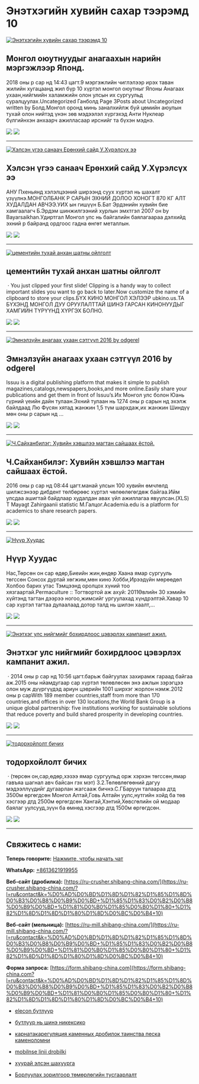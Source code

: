 # Энэтхэгийн хувийн сахар тээрэмд 10

<a href="https://swt.shibang-china.com/?l=ru&img&k=%D0%AD%D0%BD%D1%8D%D1%82%D1%85%D1%8D%D0%B3%D0%B8%D0%B9%D0%BD+%D1%85%D1%83%D0%B2%D0%B8%D0%B9%D0%BD+%D1%81%D0%B0%D1%85%D0%B0%D1%80+%D1%82%D1%8D%D1%8D%D1%80%D1%8D%D0%BC%D0%B4+10" target="_blank">![Энэтхэгийн хувийн сахар тээрэмд 10](http://static.shibang-china.com/all-800x300/1054.jpg)</a>

## Монгол оюутнуудыг анагаахын нарийн мэргэжлээр Японд.
2018 оны р сар нд 14:43 цагт.9 мэргэжлийн чиглэлээр ирэх таван жилийн хугацаанд жил бүр 10 хүртэл монгол оюутныг Японы Анагаах ухаан,нийгмийн халамжийн олон улсын их сургуульд суралцуулах.Uncategorized Ганболд Page 3Posts about Uncategorized written by Болд.Монгол оронд минь заналхийлж буй цөмийн аюулын тухай олон нийтэд үнэн зөв мэдээлэл хүргэхэд Анти Нуклеар бүлгийнхэн анхаарч ажилласаар ирснийг та бүхэн мэднэ.


<a href="https://whatsapp.shibangsoft.com/WhatsApp.php" target="_blank" title="WhatsApp">![](http://static.shibang-china.com/icon/whatsapp.png)</a> <a href="https://swt.shibang-china.com/?l=ru&icon&k=%D0%AD%D0%BD%D1%8D%D1%82%D1%85%D1%8D%D0%B3%D0%B8%D0%B9%D0%BD+%D1%85%D1%83%D0%B2%D0%B8%D0%B9%D0%BD+%D1%81%D0%B0%D1%85%D0%B0%D1%80+%D1%82%D1%8D%D1%8D%D1%80%D1%8D%D0%BC%D0%B4+10" target="_blank">![](http://static.shibang-china.com/icon/chat-ru.png)</a>

---

<a href="https://swt.shibang-china.com/?l=ru&img&k=%D0%AD%D0%BD%D1%8D%D1%82%D1%85%D1%8D%D0%B3%D0%B8%D0%B9%D0%BD+%D1%85%D1%83%D0%B2%D0%B8%D0%B9%D0%BD+%D1%81%D0%B0%D1%85%D0%B0%D1%80+%D1%82%D1%8D%D1%8D%D1%80%D1%8D%D0%BC%D0%B4+10" target="_blank">![Хэлсэн үгээ санаач Ерөнхий сайд У.Хүрэлсүх ээ](http://static.shibang-china.com/all-800x300/267.jpg)</a>

## Хэлсэн үгээ санаач Ерөнхий сайд У.Хүрэлсүх ээ
АНУ Пхеньянд хэлэлцээний ширээнд суух хүртэл нь шахалт үзүүлнэ.МОНГОЛБАНК Р САРЫН ЭХНИЙ ДОЛОО ХОНОГТ 870 КГ АЛТ ХУДАЛДАН АВЧЭЭ.УИХ ын гишүүн Б.Бат Эрдэнийн хувийн бие хамгаалагч Б.Эрдэм шинжилгээний хурлын эмхтгэл 2007 он by Bayarsaikhan.Удиртгал Монгол улс нь байгалийн баялагаараа дэлхийд эхний р байранд ордгоос гадна өнгөт металлын.


<a href="https://whatsapp.shibangsoft.com/WhatsApp.php" target="_blank" title="WhatsApp">![](http://static.shibang-china.com/icon/whatsapp.png)</a> <a href="https://swt.shibang-china.com/?l=ru&icon&k=%D0%AD%D0%BD%D1%8D%D1%82%D1%85%D1%8D%D0%B3%D0%B8%D0%B9%D0%BD+%D1%85%D1%83%D0%B2%D0%B8%D0%B9%D0%BD+%D1%81%D0%B0%D1%85%D0%B0%D1%80+%D1%82%D1%8D%D1%8D%D1%80%D1%8D%D0%BC%D0%B4+10" target="_blank">![](http://static.shibang-china.com/icon/chat-ru.png)</a>

---

<a href="https://swt.shibang-china.com/?l=ru&img&k=%D0%AD%D0%BD%D1%8D%D1%82%D1%85%D1%8D%D0%B3%D0%B8%D0%B9%D0%BD+%D1%85%D1%83%D0%B2%D0%B8%D0%B9%D0%BD+%D1%81%D0%B0%D1%85%D0%B0%D1%80+%D1%82%D1%8D%D1%8D%D1%80%D1%8D%D0%BC%D0%B4+10" target="_blank">![цементийн тухай анхан шатны ойлголт](http://static.shibang-china.com/all-800x300/379.jpg)</a>

## цементийн тухай анхан шатны ойлголт
&nbsp;&#0183;&#32;You just clipped your first slide! Clipping is a handy way to collect important slides you want to go back to later.Now customize the name of a clipboard to store your clips.БҮХ КИНО МОНГОЛ ХЭЛЭЭР ubkino.us.ТА БҮХЭНД МОНГОЛ ДУУ ОРУУЛАЛТТАЙ ШИНЭ ГАРСАН КИНОНУУДЫГ ХАМГИЙН ТҮРҮҮНД ХҮРГЭХ БОЛНО.


<a href="https://whatsapp.shibangsoft.com/WhatsApp.php" target="_blank" title="WhatsApp">![](http://static.shibang-china.com/icon/whatsapp.png)</a> <a href="https://swt.shibang-china.com/?l=ru&icon&k=%D0%AD%D0%BD%D1%8D%D1%82%D1%85%D1%8D%D0%B3%D0%B8%D0%B9%D0%BD+%D1%85%D1%83%D0%B2%D0%B8%D0%B9%D0%BD+%D1%81%D0%B0%D1%85%D0%B0%D1%80+%D1%82%D1%8D%D1%8D%D1%80%D1%8D%D0%BC%D0%B4+10" target="_blank">![](http://static.shibang-china.com/icon/chat-ru.png)</a>

---

<a href="https://swt.shibang-china.com/?l=ru&img&k=%D0%AD%D0%BD%D1%8D%D1%82%D1%85%D1%8D%D0%B3%D0%B8%D0%B9%D0%BD+%D1%85%D1%83%D0%B2%D0%B8%D0%B9%D0%BD+%D1%81%D0%B0%D1%85%D0%B0%D1%80+%D1%82%D1%8D%D1%8D%D1%80%D1%8D%D0%BC%D0%B4+10" target="_blank">![Эмнэлзүйн анагаах ухаан сэтгүүл 2016 by odgerel](http://static.shibang-china.com/all-800x300/506.jpg)</a>

## Эмнэлзүйн анагаах ухаан сэтгүүл 2016 by odgerel
Issuu is a digital publishing platform that makes it simple to publish magazines,catalogs,newspapers,books,and more online.Easily share your publications and get them in front of Issuu’s.Их Монгол улс болон Юань гүрний үеийн дайн тулаан.Эхний тулаан нь 1274 оны р сарын нд эхэлж байлдаад Лю Фүсян хятад жанжин 1,5 түм шархдаж,их жанжин Шиндүү мөн оны р сарын нд …


<a href="https://whatsapp.shibangsoft.com/WhatsApp.php" target="_blank" title="WhatsApp">![](http://static.shibang-china.com/icon/whatsapp.png)</a> <a href="https://swt.shibang-china.com/?l=ru&icon&k=%D0%AD%D0%BD%D1%8D%D1%82%D1%85%D1%8D%D0%B3%D0%B8%D0%B9%D0%BD+%D1%85%D1%83%D0%B2%D0%B8%D0%B9%D0%BD+%D1%81%D0%B0%D1%85%D0%B0%D1%80+%D1%82%D1%8D%D1%8D%D1%80%D1%8D%D0%BC%D0%B4+10" target="_blank">![](http://static.shibang-china.com/icon/chat-ru.png)</a>

---

<a href="https://swt.shibang-china.com/?l=ru&img&k=%D0%AD%D0%BD%D1%8D%D1%82%D1%85%D1%8D%D0%B3%D0%B8%D0%B9%D0%BD+%D1%85%D1%83%D0%B2%D0%B8%D0%B9%D0%BD+%D1%81%D0%B0%D1%85%D0%B0%D1%80+%D1%82%D1%8D%D1%8D%D1%80%D1%8D%D0%BC%D0%B4+10" target="_blank">![Ч.Сайханбилэг: Хувийн хэвшлээ магтан сайшаах ёстой.](http://static.shibang-china.com/all-800x300/684.jpg)</a>

## Ч.Сайханбилэг: Хувийн хэвшлээ магтан сайшаах ёстой.
2016 оны р сар нд 08:44 цагт.манай улсын 100 хувийн өмчлөлд шилжсэнээр дибдент төлбөрөөс хүртэл чөлөөлөгөгдөж байгаа.Ийм улсдаа ашигтай байдлаар худалдан авах үйл ажиллагаа явуулсан.(XLS) T Mayagt Zahirgaanii statistic М.Галцог.Academia.edu is a platform for academics to share research papers.


<a href="https://whatsapp.shibangsoft.com/WhatsApp.php" target="_blank" title="WhatsApp">![](http://static.shibang-china.com/icon/whatsapp.png)</a> <a href="https://swt.shibang-china.com/?l=ru&icon&k=%D0%AD%D0%BD%D1%8D%D1%82%D1%85%D1%8D%D0%B3%D0%B8%D0%B9%D0%BD+%D1%85%D1%83%D0%B2%D0%B8%D0%B9%D0%BD+%D1%81%D0%B0%D1%85%D0%B0%D1%80+%D1%82%D1%8D%D1%8D%D1%80%D1%8D%D0%BC%D0%B4+10" target="_blank">![](http://static.shibang-china.com/icon/chat-ru.png)</a>

---

<a href="https://swt.shibang-china.com/?l=ru&img&k=%D0%AD%D0%BD%D1%8D%D1%82%D1%85%D1%8D%D0%B3%D0%B8%D0%B9%D0%BD+%D1%85%D1%83%D0%B2%D0%B8%D0%B9%D0%BD+%D1%81%D0%B0%D1%85%D0%B0%D1%80+%D1%82%D1%8D%D1%8D%D1%80%D1%8D%D0%BC%D0%B4+10" target="_blank">![Нүүр Хуудас](http://static.shibang-china.com/all-800x300/229.jpg)</a>

## Нүүр Хуудас
Нас,Төрсөн он сар өдөр,Биеийн жин,өндөр Хаана ямар сургууль төгссөн Сонсох дуртай хөгжим,мөн кино Хобби,Ирээдүйн мөрөөдөл Холбоо барих утас Тэмцээнд оролцох хүний тоо хязгаартай.Permaculture :: Тогтвортой аж ахуй: 2011Өвлийн 30 хэмийн хүйтэнд тагтан дээрээ ногоо,жимсийг ургуулахад хүндрэлтэй.Хавар 10 сар хүртэл тагтаа дулаалаад дотор талд нь шилэн хаалт,…


<a href="https://whatsapp.shibangsoft.com/WhatsApp.php" target="_blank" title="WhatsApp">![](http://static.shibang-china.com/icon/whatsapp.png)</a> <a href="https://swt.shibang-china.com/?l=ru&icon&k=%D0%AD%D0%BD%D1%8D%D1%82%D1%85%D1%8D%D0%B3%D0%B8%D0%B9%D0%BD+%D1%85%D1%83%D0%B2%D0%B8%D0%B9%D0%BD+%D1%81%D0%B0%D1%85%D0%B0%D1%80+%D1%82%D1%8D%D1%8D%D1%80%D1%8D%D0%BC%D0%B4+10" target="_blank">![](http://static.shibang-china.com/icon/chat-ru.png)</a>

---

<a href="https://swt.shibang-china.com/?l=ru&img&k=%D0%AD%D0%BD%D1%8D%D1%82%D1%85%D1%8D%D0%B3%D0%B8%D0%B9%D0%BD+%D1%85%D1%83%D0%B2%D0%B8%D0%B9%D0%BD+%D1%81%D0%B0%D1%85%D0%B0%D1%80+%D1%82%D1%8D%D1%8D%D1%80%D1%8D%D0%BC%D0%B4+10" target="_blank">![Энэтхэг улс нийгмийг бохирдлоос цэвэрлэх кампанит ажил.](http://static.shibang-china.com/all-800x300/1251.jpg)</a>

## Энэтхэг улс нийгмийг бохирдлоос цэвэрлэх кампанит ажил.
&nbsp;&#0183;&#32;2014 оны р сар нд 10:56 цагт.барьж байгуулах захирамж гараад байгаа аж.2015 оны нйамдугаар сар хүртэл төлөвлөсөн энэ ажлын зэрэгцээ олон муж дүүргүүдэд ариун цэврийн 1001 ширхэг жорлон нэмж.2012 оны р сарWith 189 member countries,staff from more than 170 countries,and offices in over 130 locations,the World Bank Group is a unique global partnership: five institutions working for sustainable solutions that reduce poverty and build shared prosperity in developing countries.


<a href="https://whatsapp.shibangsoft.com/WhatsApp.php" target="_blank" title="WhatsApp">![](http://static.shibang-china.com/icon/whatsapp.png)</a> <a href="https://swt.shibang-china.com/?l=ru&icon&k=%D0%AD%D0%BD%D1%8D%D1%82%D1%85%D1%8D%D0%B3%D0%B8%D0%B9%D0%BD+%D1%85%D1%83%D0%B2%D0%B8%D0%B9%D0%BD+%D1%81%D0%B0%D1%85%D0%B0%D1%80+%D1%82%D1%8D%D1%8D%D1%80%D1%8D%D0%BC%D0%B4+10" target="_blank">![](http://static.shibang-china.com/icon/chat-ru.png)</a>

---

<a href="https://swt.shibang-china.com/?l=ru&img&k=%D0%AD%D0%BD%D1%8D%D1%82%D1%85%D1%8D%D0%B3%D0%B8%D0%B9%D0%BD+%D1%85%D1%83%D0%B2%D0%B8%D0%B9%D0%BD+%D1%81%D0%B0%D1%85%D0%B0%D1%80+%D1%82%D1%8D%D1%8D%D1%80%D1%8D%D0%BC%D0%B4+10" target="_blank">![тодорхойлолт бичих](http://static.shibang-china.com/all-800x300/1458.jpg)</a>

## тодорхойлолт бичих
&nbsp;&#0183;&#32;(төрсөн он,сар,өдөр,хэзээ ямар сургуульд орж хэрхэн төгссөн,ямар гавъяа шагнал авч байсан гэх мэт) 3.2.Төлөвлөгөөний дагуу мэдээллүүдийг дугаарлан жагсааж бичнэ.С.ГБаруун талаараа дтд 3500м өргөгдсөн Монгол Алтай,Говь Алтайн уулс,нутгийн хойд ба төв хэсгээр дтд 2500м өргөгдсөн Хангай,Хэнтий,Хөвсгөлийн ой модаар баялаг уулсууд,зүүн ба өмнөд хэсгээр дтд 1500м өргөгдсөн.


<a href="https://whatsapp.shibangsoft.com/WhatsApp.php" target="_blank" title="WhatsApp">![](http://static.shibang-china.com/icon/whatsapp.png)</a> <a href="https://swt.shibang-china.com/?l=ru&icon&k=%D0%AD%D0%BD%D1%8D%D1%82%D1%85%D1%8D%D0%B3%D0%B8%D0%B9%D0%BD+%D1%85%D1%83%D0%B2%D0%B8%D0%B9%D0%BD+%D1%81%D0%B0%D1%85%D0%B0%D1%80+%D1%82%D1%8D%D1%8D%D1%80%D1%8D%D0%BC%D0%B4+10" target="_blank">![](http://static.shibang-china.com/icon/chat-ru.png)</a>

---
## Свяжитесь с нами:

**Теперь говорите:** [Нажмите, чтобы начать чат](https://swt.shibang-china.com?l=ru&contact&k=%D0%AD%D0%BD%D1%8D%D1%82%D1%85%D1%8D%D0%B3%D0%B8%D0%B9%D0%BD+%D1%85%D1%83%D0%B2%D0%B8%D0%B9%D0%BD+%D1%81%D0%B0%D1%85%D0%B0%D1%80+%D1%82%D1%8D%D1%8D%D1%80%D1%8D%D0%BC%D0%B4+10)

**WhatsApp:**  [+8613621919955](https://whatsapp.shibangsoft.com/WhatsApp.php)

**Веб-сайт (дробилка):** [https://ru-crusher.shibang-china.com/](https://ru-crusher.shibang-china.com/?l=ru&contact&k=%D0%AD%D0%BD%D1%8D%D1%82%D1%85%D1%8D%D0%B3%D0%B8%D0%B9%D0%BD+%D1%85%D1%83%D0%B2%D0%B8%D0%B9%D0%BD+%D1%81%D0%B0%D1%85%D0%B0%D1%80+%D1%82%D1%8D%D1%8D%D1%80%D1%8D%D0%BC%D0%B4+10)

**Веб-сайт (мельница):** [https://ru-mill.shibang-china.com/](https://ru-mill.shibang-china.com/?l=ru&contact&k=%D0%AD%D0%BD%D1%8D%D1%82%D1%85%D1%8D%D0%B3%D0%B8%D0%B9%D0%BD+%D1%85%D1%83%D0%B2%D0%B8%D0%B9%D0%BD+%D1%81%D0%B0%D1%85%D0%B0%D1%80+%D1%82%D1%8D%D1%8D%D1%80%D1%8D%D0%BC%D0%B4+10)

**Форма запроса:** [https://form.shibang-china.com](https://form.shibang-china.com?l=ru&contact&k=%D0%AD%D0%BD%D1%8D%D1%82%D1%85%D1%8D%D0%B3%D0%B8%D0%B9%D0%BD+%D1%85%D1%83%D0%B2%D0%B8%D0%B9%D0%BD+%D1%81%D0%B0%D1%85%D0%B0%D1%80+%D1%82%D1%8D%D1%8D%D1%80%D1%8D%D0%BC%D0%B4+10)

* [elecon бутлуур](../130/elecon%20%D0%B1%D1%83%D1%82%D0%BB%D1%83%D1%83%D1%80.md)

* [бутлуур нь шинэ никексико](../128/%D0%B1%D1%83%D1%82%D0%BB%D1%83%D1%83%D1%80%20%D0%BD%D1%8C%20%D1%88%D0%B8%D0%BD%D1%8D%20%D0%BD%D0%B8%D0%BA%D0%B5%D0%BA%D1%81%D0%B8%D0%BA%D0%BE.md)

* [карнатакарегуляция каменных дробилок таинства песка каменоломни](../126/%D0%BA%D0%B0%D1%80%D0%BD%D0%B0%D1%82%D0%B0%D0%BA%D0%B0%D1%80%D0%B5%D0%B3%D1%83%D0%BB%D1%8F%D1%86%D0%B8%D1%8F%20%D0%BA%D0%B0%D0%BC%D0%B5%D0%BD%D0%BD%D1%8B%D1%85%20%D0%B4%D1%80%D0%BE%D0%B1%D0%B8%D0%BB%D0%BE%D0%BA%20%D1%82%D0%B0%D0%B8%D0%BD%D1%81%D1%82%D0%B2%D0%B0%20%D0%BF%D0%B5%D1%81%D0%BA%D0%B0%20%D0%BA%D0%B0%D0%BC%D0%B5%D0%BD%D0%BE%D0%BB%D0%BE%D0%BC%D0%BD%D0%B8.md)

* [mobilnse linii drobilki](../126/mobilnse%20linii%20drobilki.md)

* [хуурай элсэн шахуурга](../129/%D1%85%D1%83%D1%83%D1%80%D0%B0%D0%B9%20%D1%8D%D0%BB%D1%81%D1%8D%D0%BD%20%D1%88%D0%B0%D1%85%D1%83%D1%83%D1%80%D0%B3%D0%B0.md)

* [Борлуулах зорилгоор төмөрлөгийн тусгаарлалт](../127/%D0%91%D0%BE%D1%80%D0%BB%D1%83%D1%83%D0%BB%D0%B0%D1%85%20%D0%B7%D0%BE%D1%80%D0%B8%D0%BB%D0%B3%D0%BE%D0%BE%D1%80%20%D1%82%D3%A9%D0%BC%D3%A9%D1%80%D0%BB%D3%A9%D0%B3%D0%B8%D0%B9%D0%BD%20%D1%82%D1%83%D1%81%D0%B3%D0%B0%D0%B0%D1%80%D0%BB%D0%B0%D0%BB%D1%82.md)